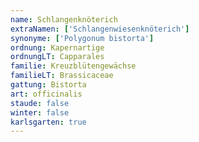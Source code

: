 ```yaml
---
name: Schlangenknöterich
extraNamen: ['Schlangenwiesenknöterich']
synonyme: ['Polygonum bistorta']
ordnung: Kapernartige
ordnungLT: Capparales
familie: Kreuzblütengewächse
familieLT: Brassicaceae
gattung: Bistorta
art: officinalis
staude: false
winter: false
karlsgarten: true
---
```

